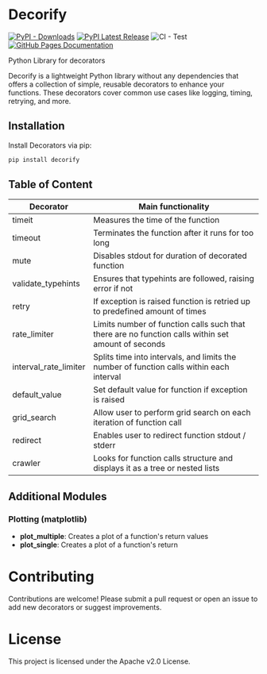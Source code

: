 # Decorify 
[![PyPI - Downloads](https://img.shields.io/pypi/dm/decorify)](https://pypi.org/project/decorify/)
[![PyPI Latest Release](https://img.shields.io/pypi/v/decorify.svg)](https://pypi.org/project/decorify/)
![CI - Test](https://github.com/Dawid64/decorify/actions/workflows/python-app.yml/badge.svg)
[![GitHub Pages Documentation](https://img.shields.io/badge/GitHub_Pages-Documentation-blue)](https://dawid64.github.io/decorify/)

Python Library for decorators

Decorify  is a lightweight Python library without any dependencies that offers a collection of simple, reusable decorators to enhance your functions. These decorators cover common use cases like logging, timing, retrying, and more. 

## Installation
Install Decorators via pip:

```bash
pip install decorify 
```
## Table of Content
| Decorator | Main functionality |
| --- | --- |
| timeit | Measures the time of the function |
| timeout | Terminates the function after it runs for too long |
| mute | Disables stdout for duration of decorated function |
| validate_typehints | Ensures that typehints are followed, raising error if not |
| retry | If exception is raised function is retried up to predefined amount of times |
| rate_limiter | Limits number of function calls such that there are no function calls within set amount of seconds |
| interval_rate_limiter | Splits time into intervals, and limits the number of function calls within each interval |
| default_value | Set default value for function if exception is raised |
| grid_search | Allow user to perform grid search on each iteration of function call |
| redirect | Enables user to redirect function stdout / stderr |
| crawler | Looks for function calls structure and displays it as a tree or nested lists |

## Additional Modules
### Plotting (matplotlib)
- **plot_multiple**: Creates a plot of a function's return values
- **plot_single**: Creates a plot of a function's return 

# Contributing
Contributions are welcome! Please submit a pull request or open an issue to add new decorators or suggest improvements.

# License
This project is licensed under the Apache v2.0  License.


